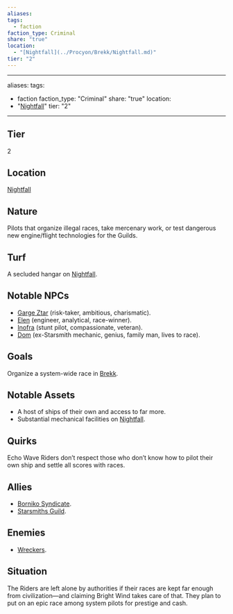 ```yaml
---
aliases: 
tags:
  - faction
faction_type: Criminal
share: "true"
location:
  - "[Nightfall](../Procyon/Brekk/Nightfall.md)"
tier: "2"
---
```

---
aliases: 
tags:
  - faction
faction_type: "Criminal"
share: "true"
location:
  - "[Nightfall](../Procyon/Brekk/Nightfall.md)"
tier: "2"
---
## Tier

2

## Location

[Nightfall](../Procyon/Brekk/Nightfall.md)

## Nature

Pilots that organize illegal races, take mercenary work, or test dangerous new engine/flight technologies for the Guilds.

## Turf

A secluded hangar on [Nightfall](../Procyon/Brekk/Nightfall.md).

## Notable NPCs

- [Garge Ztar](Garge%20Ztar.md) (risk-taker, ambitious, charismatic).
- [Elen](Elen.md) (engineer, analytical, race-winner).
- [Inofra](Inofra.md) (stunt pilot, compassionate, veteran).
- [Dom](Dom.md) (ex-Starsmith mechanic, genius, family man, lives to race).


## Goals

Organize a system-wide race in [Brekk](../Procyon/Brekk/index.md).

## Notable Assets

- A host of ships of their own and access to far more.
- Substantial mechanical facilities on [Nightfall](../Procyon/Brekk/Nightfall.md).


## Quirks

Echo Wave Riders don’t respect those who don’t know how to pilot their own ship and settle all scores with races.

## Allies

- [Borniko Syndicate](./Borniko%20Syndicate.md).
- [Starsmiths Guild](./Starsmiths%20Guild.md).


## Enemies

- [Wreckers](./Wreckers.md).


## Situation

The Riders are left alone by authorities if their races are kept far enough from civilization—and claiming Bright Wind takes care of that. They plan to put on an epic race among system pilots for prestige and cash.
